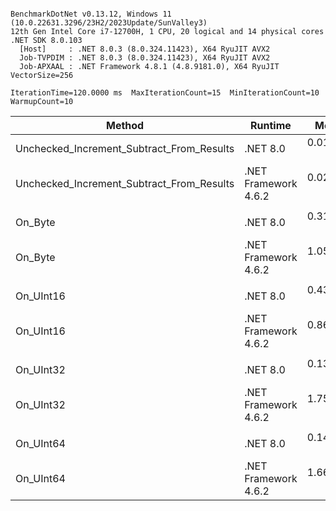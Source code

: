 ```

BenchmarkDotNet v0.13.12, Windows 11 (10.0.22631.3296/23H2/2023Update/SunValley3)
12th Gen Intel Core i7-12700H, 1 CPU, 20 logical and 14 physical cores
.NET SDK 8.0.103
  [Host]     : .NET 8.0.3 (8.0.324.11423), X64 RyuJIT AVX2
  Job-TVPDIM : .NET 8.0.3 (8.0.324.11423), X64 RyuJIT AVX2
  Job-APXAAL : .NET Framework 4.8.1 (4.8.9181.0), X64 RyuJIT VectorSize=256

IterationTime=120.0000 ms  MaxIterationCount=15  MinIterationCount=10
WarmupCount=10

```
| Method                                    | Runtime              | Mean      | Error     | StdDev    | Median    | Ratio | RatioSD |
|------------------------------------------ |--------------------- |----------:|----------:|----------:|----------:|------:|--------:|
| Unchecked_Increment_Subtract_From_Results | .NET 8.0             | 0.0102 ns | 0.0172 ns | 0.0161 ns | 0.0000 ns |     ? |       ? |
| Unchecked_Increment_Subtract_From_Results | .NET Framework 4.6.2 | 0.0249 ns | 0.0169 ns | 0.0112 ns | 0.0255 ns |     ? |       ? |
|                                           |                      |           |           |           |           |       |         |
| On_Byte                                   | .NET 8.0             | 0.3136 ns | 0.0591 ns | 0.0524 ns | 0.2911 ns |  1.00 |    0.00 |
| On_Byte                                   | .NET Framework 4.6.2 | 1.0565 ns | 0.0386 ns | 0.0279 ns | 1.0588 ns |  3.40 |    0.53 |
|                                           |                      |           |           |           |           |       |         |
| On_UInt16                                 | .NET 8.0             | 0.4327 ns | 0.0199 ns | 0.0131 ns | 0.4326 ns |  1.00 |    0.00 |
| On_UInt16                                 | .NET Framework 4.6.2 | 0.8672 ns | 0.0178 ns | 0.0093 ns | 0.8671 ns |  2.01 |    0.08 |
|                                           |                      |           |           |           |           |       |         |
| On_UInt32                                 | .NET 8.0             | 0.1338 ns | 0.0208 ns | 0.0138 ns | 0.1359 ns |  1.00 |    0.00 |
| On_UInt32                                 | .NET Framework 4.6.2 | 1.7594 ns | 0.0895 ns | 0.0699 ns | 1.7584 ns | 13.24 |    1.24 |
|                                           |                      |           |           |           |           |       |         |
| On_UInt64                                 | .NET 8.0             | 0.1437 ns | 0.0277 ns | 0.0216 ns | 0.1431 ns |  1.00 |    0.00 |
| On_UInt64                                 | .NET Framework 4.6.2 | 1.6678 ns | 0.1471 ns | 0.1376 ns | 1.6328 ns | 11.95 |    2.13 |
